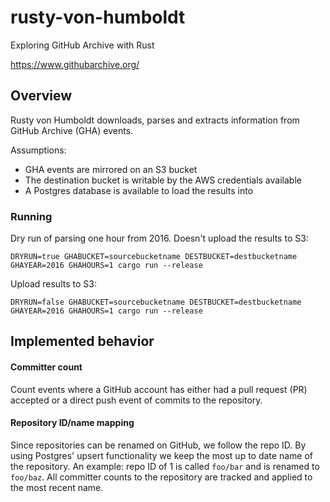 # rusty-von-humboldt
Exploring GitHub Archive with Rust

https://www.githubarchive.org/

## Overview

Rusty von Humboldt downloads, parses and extracts information from GitHub Archive (GHA) events.

Assumptions:
* GHA events are mirrored on an S3 bucket
* The destination bucket is writable by the AWS credentials available
* A Postgres database is available to load the results into

### Running

Dry run of parsing one hour from 2016.  Doesn't upload the results to S3:

`DRYRUN=true GHABUCKET=sourcebucketname DESTBUCKET=destbucketname GHAYEAR=2016 GHAHOURS=1 cargo run --release`

Upload results to S3:

`DRYRUN=false GHABUCKET=sourcebucketname DESTBUCKET=destbucketname GHAYEAR=2016 GHAHOURS=1 cargo run --release`

## Implemented behavior

#### Committer count

Count events where a GitHub account has either had a pull request (PR) accepted or a direct push event of commits to
the repository.

#### Repository ID/name mapping

Since repositories can be renamed on GitHub, we follow the repo ID. By using Postgres' upsert functionality we keep the
most up to date name of the repository.  An example: repo ID of 1 is called `foo/bar` and is renamed to `foo/baz`. All
committer counts to the repository are tracked and applied to the most recent name.